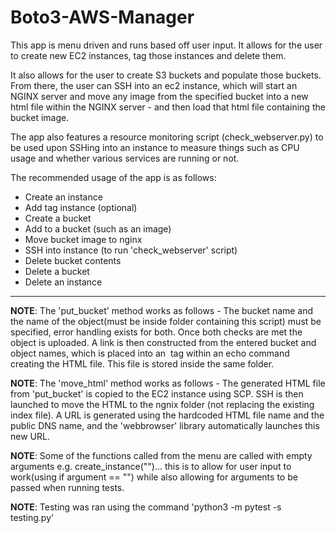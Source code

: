 # Boto3-AWS-Manager

This app is menu driven and runs based off user input. It allows for the user to create new EC2 instances, tag those instances and delete them. 

It also allows for the user to create S3 buckets and populate those buckets. From there, the user can SSH into an ec2 instance, which will start an NGINX server and move any image from
the specified bucket into a new html file within the NGINX server - and then load that html file containing the bucket image.

The app also features a resource monitoring script (check_webserver.py) to be used upon SSHing into an instance to measure things such as CPU usage and whether various services are running or not.

The recommended usage of the app is as follows:

  - Create an instance
  - Add tag instance (optional)
  - Create a bucket
  - Add to a bucket (such as an image)
  - Move bucket image to nginx
  - SSH into instance (to run 'check_webserver' script)
  - Delete bucket contents
  - Delete a bucket
  - Delete an instance
  
  
 ----

**NOTE**: The 'put_bucket' method works as follows - The bucket name and the name of the object(must be inside folder containing this script) must be specified, error handling exists for both. Once both checks are met the object is uploaded. A link is then constructed from the entered bucket and object names, which is placed into an <img> tag within an echo command creating the HTML file. This file is stored inside the same folder.

**NOTE**: The 'move_html' method works as follows - The generated HTML file from 'put_bucket' is copied to the EC2 instance using SCP. SSH is then launched to move the HTML to the ngnix folder (not replacing the existing index file). A URL is generated using the hardcoded HTML file name and the public DNS name, and the 'webbrowser' library automatically launches this new URL.

**NOTE**: Some of the functions called from the menu are called with empty arguments  e.g. create_instance("")... this is to allow for user input to work(using if argument == "") while also allowing for arguments to be passed when running tests.

**NOTE**: Testing was ran using the command 'python3 -m pytest -s testing.py'
